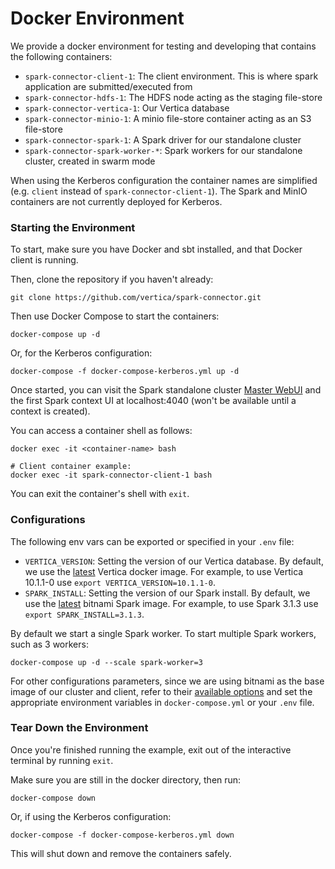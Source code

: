 # Docker Environment

We provide a docker environment for testing and developing that contains the following containers:
- `spark-connector-client-1`: The client environment. This is where spark application are submitted/executed from
- `spark-connector-hdfs-1`: The HDFS node acting as the staging file-store
- `spark-connector-vertica-1`: Our Vertica database
- `spark-connector-minio-1`: A minio file-store container acting as an S3 file-store 
- `spark-connector-spark-1`: A Spark driver for our standalone cluster
- `spark-connector-spark-worker-*`: Spark workers for our standalone cluster, created in swarm mode

When using the Kerberos configuration the container names are simplified (e.g. `client` instead of `spark-connector-client-1`).  The Spark and MinIO containers are not currently deployed for Kerberos.

### Starting the Environment

To start, make sure you have Docker and sbt installed, and that Docker client is running.

Then, clone the repository if you haven't already:
```
git clone https://github.com/vertica/spark-connector.git
```

Then use Docker Compose to start the containers:
```
docker-compose up -d
```

Or, for the Kerberos configuration:
```
docker-compose -f docker-compose-kerberos.yml up -d
```

Once started, you can visit the Spark standalone cluster [Master WebUI](localhost:8080) and the first Spark context UI at 
localhost:4040 (won't be available until a context is created).

You can access a container shell as follows:
```
docker exec -it <container-name> bash

# Client container example:
docker exec -it spark-connector-client-1 bash
```

You can exit the container's shell with `exit`.

### Configurations

The following env vars can be exported or specified in your `.env` file:
- `VERTICA_VERSION`: Setting the version of our Vertica database. By default, we use the [latest](https://hub.docker.com/r/vertica/vertica-k8s) Vertica docker image. For example, to use Vertica 10.1.1-0 use `export VERTICA_VERSION=10.1.1-0`.
- `SPARK_INSTALL`: Setting the version of our Spark install. By default, we use the [latest](https://hub.docker.com/r/bitnami/spark) bitnami Spark image. For example, to use Spark 3.1.3 use `export SPARK_INSTALL=3.1.3`.

By default we start a single Spark worker.  To start multiple Spark workers, such as 3 workers:
```
docker-compose up -d --scale spark-worker=3
```

For other configurations parameters, since we are using bitnami as the base image of our cluster and client, 
refer to their [available options](https://hub.docker.com/r/bitnami/spark) and set the appropriate environment variables in `docker-compose.yml` or your `.env` file.

### Tear Down the Environment

Once you're finished running the example, exit out of the interactive terminal by running `exit`.

Make sure you are still in the docker directory, then run:
```
docker-compose down
```

Or, if using the Kerberos configuration:
```
docker-compose -f docker-compose-kerberos.yml down
```

This will shut down and remove the containers safely.
